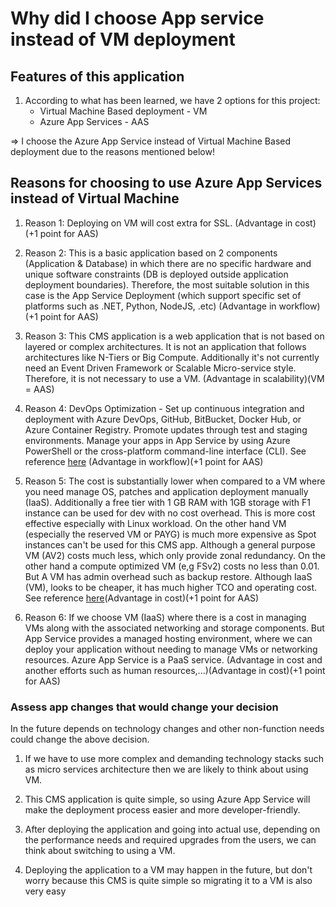 # Why did I choose App service instead of VM deployment

## Features of this application

1. According to what has been learned, we have 2 options for this project:
   - Virtual Machine Based deployment - VM
   - Azure App Services - AAS

=> I choose the Azure App Service instead of Virtual Machine Based deployment due to the reasons mentioned below!

## Reasons for choosing to use Azure App Services instead of Virtual Machine

1. Reason 1: Deploying on VM will cost extra for SSL. (Advantage in cost)(+1 point for AAS)

2. Reason 2: This is a basic application based on 2 components (Application & Database) in which there are no specific hardware and unique software constraints (DB is deployed outside application deployment boundaries). Therefore, the most suitable solution in this case is the App Service Deployment (which support specific set of platforms such as .NET, Python, NodeJS, .etc) (Advantage in workflow) (+1 point for AAS)

3. Reason 3: This CMS application is a web application that is not based on layered or complex architectures. It is not an application that follows architectures like N-Tiers or Big Compute. Additionally it's not currently need an Event Driven Framework or Scalable Micro-service style. Therefore, it is not necessary to use a VM. (Advantage in scalability)(VM = AAS)

4. Reason 4: DevOps Optimization - Set up continuous integration and deployment with Azure DevOps, GitHub, BitBucket, Docker Hub, or Azure Container Registry. Promote updates through test and staging environments. Manage your apps in App Service by using Azure PowerShell or the cross-platform command-line interface (CLI). See reference [here](https://docs.microsoft.com/en-us/azure/app-service/overview) (Advantage in workflow)(+1 point for AAS)

5. Reason 5: The cost is substantially lower when compared to a VM where you need manage OS, patches and application deployment manually (IaaS). Additionally a free tier with 1 GB RAM with 1GB storage with F1 instance can be used for dev with no cost overhead. This is more cost effective especially with Linux workload. On the other hand VM (especially the reserved VM or PAYG) is much more expensive as Spot instances can't be used for this CMS app. Although a general purpose VM (AV2) costs much less, which only provide zonal redundancy. On the other hand a compute optimized VM (e,g FSv2) costs no less than 0.01. But A VM has admin overhead such as backup restore. Although IaaS (VM), looks to be cheaper, it has much higher TCO and operating cost. See reference [here](https://www.bmc.com/blogs/saas-vs-paas-vs-iaas-whats-the-difference-and-how-to-choose/)(Advantage in cost)(+1 point for AAS)

6. Reason 6: If we choose VM (IaaS) where there is a cost in managing VMs along with the associated networking and storage components. But App Service provides a managed hosting environment, where we can deploy your application without needing to manage VMs or networking resources. Azure App Service is a PaaS service. (Advantage in cost and another efforts such as human resources,...)(Advantage in cost)(+1 point for AAS)

### Assess app changes that would change your decision

In the future depends on technology changes and other non-function needs could change the above decision.

1. If we have to use more complex and demanding technology stacks such as micro services architecture then we are likely to think about using VM.

2. This CMS application is quite simple, so using Azure App Service will make the deployment process easier and more developer-friendly.

3. After deploying the application and going into actual use, depending on the performance needs and required upgrades from the users, we can think about switching to using a VM.

4. Deploying the application to a VM may happen in the future, but don't worry because this CMS is quite simple so migrating it to a VM is also very easy
